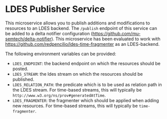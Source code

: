# LDES Publisher Service

This microservice allows you to publish additions and modifications to resources to an LDES backend. The `/publish` endpoint of this service can be added to a delta notifier configuration (https://github.com/mu-semtech/delta-notifier). This microservice has been evaluated to work with https://github.com/redpencilio/ldes-time-fragmenter as an LDES-backend.

The following environment variables can be provided:

-   `LDES_ENDPOINT`: the backend endpoint on which the resources should be posted.
-   `LDES_STREAM`: the ldes stream on which the resources should be published.
-   `LDES_RELATION_PATH`: the predicate which is to be used as relation path in the LDES stream. For time-based streams, this will typically be `http://www.w3.org/ns/prov#generatedAtTime`.
-   `LDES_FRAGMENTER`: the fragmenter which should be applied when adding new resources. For time-based streams, this will typically be `time-fragmenter`.
